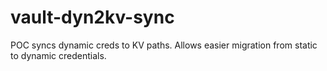 # vault-dyn2kv-sync
POC syncs dynamic creds to KV paths. Allows easier migration from static to dynamic credentials.
